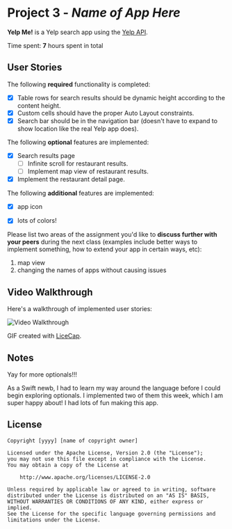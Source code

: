 # Project 3 - *Name of App Here*

**Yelp Me!** is a Yelp search app using the [Yelp API](http://www.yelp.com/developers/documentation/v2/search_api).

Time spent: **7** hours spent in total

## User Stories

The following **required** functionality is completed:

- [x] Table rows for search results should be dynamic height according to the content height.
- [x] Custom cells should have the proper Auto Layout constraints.
- [x] Search bar should be in the navigation bar (doesn't have to expand to show location like the real Yelp app does).

The following **optional** features are implemented:

- [x] Search results page
   - [ ] Infinite scroll for restaurant results.
   - [ ] Implement map view of restaurant results.
- [x] Implement the restaurant detail page.

The following **additional** features are implemented:
- [x] app icon
- [x] lots of colors! 


Please list two areas of the assignment you'd like to **discuss further with your peers** during the next class (examples include better ways to implement something, how to extend your app in certain ways, etc):

1. map view
2. changing the names of apps without causing issues

## Video Walkthrough 

Here's a walkthrough of implemented user stories:

<img src='http://i.imgur.com/RcBXv0q.gif?1' title='Video Walkthrough' width='' alt='Video Walkthrough' />

GIF created with [LiceCap](http://www.cockos.com/licecap/).

## Notes
Yay for more optionals!!!

As a Swift newb, I had to learn my way around the language before I could begin exploring optionals. 
I implemented two of them this week, which I am super happy about! I had lots of fun making this app.

## License

    Copyright [yyyy] [name of copyright owner]

    Licensed under the Apache License, Version 2.0 (the "License");
    you may not use this file except in compliance with the License.
    You may obtain a copy of the License at

        http://www.apache.org/licenses/LICENSE-2.0

    Unless required by applicable law or agreed to in writing, software
    distributed under the License is distributed on an "AS IS" BASIS,
    WITHOUT WARRANTIES OR CONDITIONS OF ANY KIND, either express or implied.
    See the License for the specific language governing permissions and
    limitations under the License.
